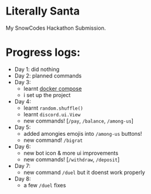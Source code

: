 # Literally Santa
My SnowCodes Hackathon Submission.

# Progress logs:
- Day 1: did nothing
- Day 2: planned commands
- Day 3: 
    - learnt [docker compose](https://www.youtube.com/watch?v=HG6yIjZapSA) 
    - i set up the project
- Day 4:
    - learnt `random.shuffle()`
    - learnt `discord.ui.View`
    - new commands! [`/pay`, `/balance`, `/among-us`]
- Day 5:
    - added amongies emojis into `/among-us` buttons!
    - new command! `/bigrat`
- Day 6:
    - new bot icon & more ui improvements
    - new commands! [`/withdraw`, `/deposit`]
- Day 7:
    - new command `/duel` but it doenst work properly
- Day 8:
    - a few `/duel` fixes